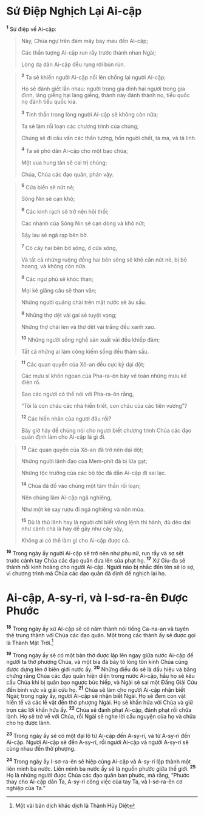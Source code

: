 # Sứ Ðiệp Nghịch Lại Ai-cập
<sup><b>1</b></sup> Sứ điệp về Ai-cập:


> Này, Chúa ngự trên đám mây bay mau đến Ai-cập;
> 
> Các thần tượng Ai-cập run rẩy trước thánh nhan Ngài;
> 
> Lòng dạ dân Ai-cập đều rụng rời bủn rủn.
>


> <sup><b>2</b></sup> Ta sẽ khiến người Ai-cập nổi lên chống lại người Ai-cập;
> 
> Họ sẽ đánh giết lẫn nhau: người trong gia đình hại người trong gia đình, láng giềng hại láng giềng, thành này đánh thành nọ, tiểu quốc nọ đánh tiểu quốc kia.
> 
> <sup><b>3</b></sup> Tinh thần trong lòng người Ai-cập sẽ không còn nữa;
> 
> Ta sẽ làm rối loạn các chương trình của chúng;
> 
> Chúng sẽ đi cầu vấn các thần tượng, hồn người chết, tà ma, và tà linh.
> 
> <sup><b>4</b></sup> Ta sẽ phó dân Ai-cập cho một bạo chúa;
> 
> Một vua hung tàn sẽ cai trị chúng;
> 
> Chúa, Chúa các đạo quân, phán vậy.
>


> <sup><b>5</b></sup> Cửa biển sẽ nứt nẻ;
> 
> Sông Nin sẽ cạn khô;
> 
> <sup><b>6</b></sup> Các kinh rạch sẽ trở nên hôi thối;
> 
> Các nhánh của Sông Nin sẽ cạn dòng và khô nứt;
> 
> Sậy lau sẽ ngã rạp bên bờ.
> 
> <sup><b>7</b></sup> Cỏ cây hai bên bờ sông, ở cửa sông,
> 
> Và tất cả những ruộng đồng hai bên sông sẽ khô cằn nứt nẻ, bị bỏ hoang, và không còn nữa.
> 
> <sup><b>8</b></sup> Các ngư phủ sẽ khóc than;
> 
> Mọi kẻ giăng câu sẽ than vãn;
> 
> Những người quăng chài trên mặt nước sẽ âu sầu.
> 
> <sup><b>9</b></sup> Những thợ dệt vải gai sẽ tuyệt vọng;
> 
> Những thợ chải len và thợ dệt vải trắng đều xanh xao.
> 
> <sup><b>10</b></sup> Những người sống nghề sản xuất vải đều khiếp đảm;
> 
> Tất cả những ai làm công kiếm sống đều thảm sầu.
>


> <sup><b>11</b></sup> Các quan quyền của Xô-an đều cực kỳ dại dột;
> 
> Các mưu sĩ khôn ngoan của Pha-ra-ôn bày vẽ toàn những mưu kế điên rồ.
> 
> Sao các ngươi có thể nói với Pha-ra-ôn rằng,
> 
> “Tôi là con cháu các nhà hiền triết, con cháu của các tiên vương”?
> 
> <sup><b>12</b></sup> Các hiền nhân của ngươi đâu rồi?
> 
> Bây giờ hãy để chúng nói cho ngươi biết chương trình Chúa các đạo quân định làm cho Ai-cập là gì đi.
>


> <sup><b>13</b></sup> Các quan quyền của Xô-an đã trở nên dại dột;
> 
> Những người lãnh đạo của Mem-phít đã bị lừa gạt;
> 
> Những tộc trưởng của các bộ tộc đã dẫn Ai-cập đi sai lạc.
> 
> <sup><b>14</b></sup> Chúa đã đổ vào chúng một tâm thần rối loạn;
> 
> Nên chúng làm Ai-cập ngả nghiêng,
> 
> Như một kẻ say rượu đi ngả nghiêng và nôn mửa.
> 
> <sup><b>15</b></sup> Dù là thủ lãnh hay là người chỉ biết vâng lệnh thi hành, dù dẻo dai như cành chà là hay dễ gãy như cây sậy,
> 
> Không ai có thể làm gì cho Ai-cập được cả.
>

<sup><b>16</b></sup> Trong ngày ấy người Ai-cập sẽ trở nên như phụ nữ, run rẩy và sợ sệt trước cánh tay Chúa các đạo quân đưa lên sửa phạt họ. <sup><b>17</b></sup> Xứ Giu-đa sẽ thành nỗi kinh hoàng cho người Ai-cập. Người nào bị nhắc đến tên sẽ lo sợ, vì chương trình mà Chúa các đạo quân đã định để nghịch lại họ.

# Ai-cập, A-sy-ri, và I-sơ-ra-ên Ðược Phước
<sup><b>18</b></sup> Trong ngày ấy xứ Ai-cập sẽ có năm thành nói tiếng Ca-na-an và tuyên thệ trung thành với Chúa các đạo quân. Một trong các thành ấy sẽ được gọi là Thành Mặt Trời.[^1]

<sup><b>19</b></sup> Trong ngày ấy sẽ có một bàn thờ được lập lên ngay giữa nước Ai-cập để người ta thờ phượng Chúa, và một bia đá bày tỏ lòng tôn kính Chúa cũng được dựng lên ở biên giới nước ấy. <sup><b>20</b></sup> Những điều đó sẽ là dấu hiệu và bằng chứng rằng Chúa các đạo quân hiện diện trong nước Ai-cập, hầu họ sẽ kêu cầu Chúa khi bị quân bạo ngược bức hiếp, và Ngài sẽ sai một Ðấng Giải Cứu đến binh vực và giải cứu họ. <sup><b>21</b></sup> Chúa sẽ làm cho người Ai-cập nhận biết Ngài; trong ngày ấy, người Ai-cập sẽ nhận biết Ngài. Họ sẽ đem con vật hiến tế và các lễ vật đến thờ phượng Ngài. Họ sẽ khấn hứa với Chúa và giữ trọn các lời khấn hứa ấy. <sup><b>22</b></sup> Chúa sẽ đánh phạt Ai-cập, đánh phạt rồi chữa lành. Họ sẽ trở về với Chúa, rồi Ngài sẽ nghe lời cầu nguyện của họ và chữa cho họ được lành.

<sup><b>23</b></sup> Trong ngày ấy sẽ có một đại lộ từ Ai-cập đến A-sy-ri, và từ A-sy-ri đến Ai-cập. Người Ai-cập sẽ đến A-sy-ri, rồi người Ai-cập và người A-sy-ri sẽ cùng nhau đến thờ phượng.

<sup><b>24</b></sup> Trong ngày ấy I-sơ-ra-ên sẽ hiệp cùng Ai-cập và A-sy-ri lập thành một liên minh ba nước. Liên minh ba nước ấy sẽ là nguồn phước giữa thế giới. <sup><b>25</b></sup> Họ là những người được Chúa các đạo quân ban phước, mà rằng, “Phước thay cho Ai-cập dân Ta, A-sy-ri công việc của tay Ta, và I-sơ-ra-ên cơ nghiệp của Ta.”

[^1]: Một vài bản dịch khác dịch là Thành Hủy Diệt
